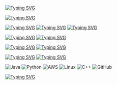 <a href="https://git.io/typing-svg"><img src="https://readme-typing-svg.herokuapp.com?font=Fira+Code&weight=700&size=30&duration=1&pause=1000&color=F7F7F7&vCenter=true&width=650&height=40&lines=Joaqu%C3%ADn+Arriagada" alt="Typing SVG" /></a>

<a href="https://git.io/typing-svg"><img src="https://readme-typing-svg.herokuapp.com?font=Fira+Code&weight=600&size=22&duration=1&pause=1000&color=F7F7F7&vCenter=true&width=650&height=40&lines=El+%C3%BAnico+l%C3%ADmite%2C+es+el+cielo" alt="Typing SVG" /></a>

<a href="https://git.io/typing-svg"><img src="https://readme-typing-svg.herokuapp.com?font=Fira+Code&duration=1&pause=1000&color=F7F7F7&vCenter=true&width=650&height=40&lines=Hola%2C+soy+Joaqu%C3%ADn" alt="Typing SVG" /></a>
<a href="https://git.io/typing-svg"><img src="https://readme-typing-svg.herokuapp.com?font=Fira+Code&duration=1&pause=1000&color=F7F7F7&vCenter=true&width=650&height=40&lines=Estudiante+de+Ingenier%C3%ADa+Civil+Inform%C3%A1tica%2C+UFRO" alt="Typing SVG" /></a>
<a href="https://git.io/typing-svg"><img src="https://readme-typing-svg.herokuapp.com?font=Fira+Code&duration=1&pause=1000&color=F7F7F7&vCenter=true&width=650&height=40&lines=Me+encanta+hacer+deporte%2C+los+videojuegos+y+codificar." alt="Typing SVG" /></a>


<a href="https://git.io/typing-svg"><img src="https://readme-typing-svg.herokuapp.com?font=Fira+Code&weight=700&size=30&duration=1&color=F7F7F7&vCenter=true&repeat=false&width=35&height=35&lines=%F0%9F%92%BB" alt="Typing SVG" /></a> <a href="https://git.io/typing-svg"><img src="https://readme-typing-svg.herokuapp.com?font=Fira+Code&weight=700&size=22&duration=1&color=F7F7F7&vCenter=true&repeat=false&width=600&height=35&lines=Herramientas+que+manejo%3A" alt="Typing SVG" /></a>

<a href="https://git.io/typing-svg"><img src="https://readme-typing-svg.herokuapp.com?font=Fira+Code&weight=700&size=30&duration=1&color=F7F7F7&vCenter=true&repeat=false&width=35&height=35&lines=%F0%9F%A7%B0" alt="Typing SVG" /></a> <a href="https://git.io/typing-svg"><img src="https://readme-typing-svg.herokuapp.com?font=Fira+Code&size=17&duration=1&pause=1000&color=F7F7F7&vCenter=true&width=650&height=40&lines=%3A+Python%2C+Java%2C+HTML%2C+CSS%2C+JavaScript%2C+C%2B%2B" alt="Typing SVG" /></a>

<a href="https://git.io/typing-svg"><img src="https://readme-typing-svg.herokuapp.com?font=Fira+Code&weight=700&size=30&duration=1&color=F7F7F7&vCenter=true&repeat=false&width=35&height=35&lines=%E2%9A%99%EF%B8%8F" alt="Typing SVG" /></a> <a href="https://git.io/typing-svg"><img src="https://readme-typing-svg.herokuapp.com?font=Fira+Code&size=17&duration=1&pause=1000&color=F7F7F7&vCenter=true&width=650&height=40&lines=%3A++GitHub%2C+AWS%2C+MongoDb%2C+Linux" alt="Typing SVG" /></a>

![Java](https://skillicons.dev/icons?i=java&height=24)
![Python](https://skillicons.dev/icons?i=python&height=24)
![AWS](https://skillicons.dev/icons?i=aws&height=24)
![Linux](https://skillicons.dev/icons?i=linux&height=24)
![C++](https://skillicons.dev/icons?i=cpp&height=24)
![GitHub](https://skillicons.dev/icons?i=github&height=24)

<a href="https://git.io/typing-svg"><img src="https://readme-typing-svg.herokuapp.com?font=Fira+Code&weight=700&size=22&duration=1&color=F7F7F7&vCenter=true&repeat=false&width=600&height=35&lines=Mis+redes+sociales%3A" alt="Typing SVG" /></a>





<!--
**JoacoWn/JoacoWn** is a ✨ _special_ ✨ repository because its `README.md` (this file) appears on your GitHub profile.

Here are some ideas to get you started:

- 🔭 I’m currently working on ...
- 🌱 I’m currently learning ...
- 👯 I’m looking to collaborate on ...
- 🤔 I’m looking for help with ...
- 💬 Ask me about ...
- 📫 How to reach me: ...
- 😄 Pronouns: ...
- ⚡ Fun fact: ...
-->
